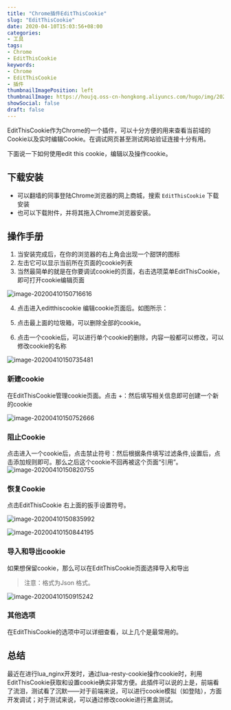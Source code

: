 ```yaml
---
title: "Chrome插件EditThisCookie"
slug: "EditThisCookie"
date: 2020-04-10T15:03:56+08:00
categories:
- 工具
tags:
- Chrome
- EditThisCookie
keywords:
- Chrome
- EditThisCookie
- 插件
thumbnailImagePosition: left
thumbnailImage: https://houjq.oss-cn-hongkong.aliyuncs.com/hugo/img/20200410151511.png
showSocial: false
draft: false
---
```

EditThisCookie作为Chrome的一个插件，可以十分方便的用来查看当前域的Cookie以及实时编辑Cookie。在调试网页甚至测试网站验证连接十分有用。
<!--more-->

下面说一下如何使用edit this cookie，编辑以及操作cookie。

## 下载安装

- 可以翻墙的同事登陆Chrome浏览器的网上商城，搜索 `EditThisCookie` 下载安装
- 也可以下载附件，并将其拖入Chrome浏览器安装。

## 操作手册

1. 当安装完成后，在你的浏览器的右上角会出现一个甜饼的图标
2. 左击它可以显示当前所在页面的cookie列表
3. 当然最简单的就是在你要调试cookie的页面，右击选项菜单EditThisCookie，即可打开cookie编辑页面

 ![image-20200410150716616](https://houjq.oss-cn-hongkong.aliyuncs.com/hugo/img/20200410150720.png)

4. 点击进入editthiscookie 编辑cookie页面后。如图所示：

5. 点击最上面的垃圾箱，可以删除全部的cookie。

6. 点击一个cookie后，可以进行单个cookie的删除，内容一般都可以修改，可以修改cookie的名称

![image-20200410150735481](https://houjq.oss-cn-hongkong.aliyuncs.com/hugo/img/20200410150736.png)

### 新建cookie

在EditThisCookie管理cookie页面。点击 +：然后填写相关信息即可创建一个新的cookie

![image-20200410150752666](https://houjq.oss-cn-hongkong.aliyuncs.com/hugo/img/20200410150802.png)

### 阻止Cookie

点击进入一个cookie后，点击禁止符号：然后根据条件填写过滤条件,设置后，点击添加规则即可。那么之后这个cookie不回再被这个页面“引用”。
![image-20200410150820755](https://houjq.oss-cn-hongkong.aliyuncs.com/hugo/img/20200410150822.png)

### 恢复Cookie

点击EditThisCookie 右上面的扳手设置符号。

![image-20200410150835992](https://houjq.oss-cn-hongkong.aliyuncs.com/hugo/img/20200410150837.png)

![image-20200410150844195](https://houjq.oss-cn-hongkong.aliyuncs.com/hugo/img/20200410150845.png)

### 导入和导出cookie

如果想保留cookie，那么可以在EditThisCookie页面选择导入和导出

> 注意：格式为Json 格式。

 ![image-20200410150915242](https://houjq.oss-cn-hongkong.aliyuncs.com/hugo/img/20200410150916.png)

### 其他选项

在EditThisCookie的选项中可以详细查看，以上几个是最常用的。

## 总结

最近在进行lua_nginx开发时，通过lua-resty-cookie操作cookie时，利用EditThisCookie获取和设置cookie确实非常方便。此插件可以说的上是，前端看了流泪，测试看了沉默——对于前端来说，可以进行cookie模拟（如登陆），方面开发调试；对于测试来说，可以通过修改cookie进行黑盒测试。